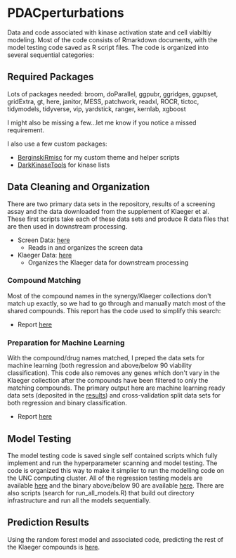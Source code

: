 # PDACperturbations

Data and code associated with kinase activation state and cell viabiltiy modeling. Most of the code consists of Rmarkdown documents, with the model testing code saved as R script files. The code is organized into several sequential categories:

## Required Packages

Lots of packages needed: broom, doParallel, ggpubr, ggridges, ggupset, gridExtra, gt, here, janitor, MESS, patchwork, readxl, ROCR, tictoc, tidymodels, tidyverse, vip, yardstick, ranger, kernlab, xgboost

I might also be missing a few...let me know if you notice a missed requirement.

I also use a few custom packages:

  * [BerginskiRmisc](https://github.com/mbergins/BerginskiRMisc) for my custom theme and helper scripts
  * [DarkKinaseTools](https://github.com/IDG-Kinase/DarkKinaseTools) for kinase lists

## Data Cleaning and Organization

There are two primary data sets in the repository, results of a screening assay and the data downloaded from the supplement of Klaeger et al. These first scripts take each of these data sets and produce R data files that are then used in downstream processing.

* Screen Data: [here](src/process_synergy_data/process_synergy_YehLabHTS.md)
  * Reads in and organizes the screen data
* Klaeger Data: [here](src/process_klaeger_data/klaeger_data_processing.md)
  * Organizes the Klaeger data for downstream processing

### Compound Matching

Most of the compound names in the synergy/Klaeger collections don't match up exactly, so we had to go through and manually match most of the shared compounds. This report has the code used to simplify this search:

* Report [here](src/find_synergy_klaeger_matches/find_synergy_klaeger_matches.md)

### Preparation for Machine Learning

With the compound/drug names matched, I preped the data sets for machine learning (both regression and above/below 90 viability classification). This code also removes any genes which don't vary in the Klaeger collection after the compounds have been filtered to only the matching compounds. The primary output here are machine learning ready data sets (deposited in the [results](results)) and cross-validation split data sets for both regression and binary classification.

* Report [here](src/process_synergy_klaeger_for_ML/process_for_ML.md)

## Model Testing

The model testing code is saved single self contained scripts which fully implement and run the hyperparameter scanning and model testing. The code is organized this way to make it simplier to run the modelling code on the UNC computing cluster. All of the regression testing models are available [here](src/klaeger_synergy_regression_model/single_model_scripts) and the binary above/below 90 are available [here](src/klaeger_synergy_binary_model/single_model_scripts). There are also scripts (search for run_all_models.R) that build out directory infrastructure and run all the models sequentially. 

## Prediction Results

Using the random forest model and associated code, predicting the rest of the Klaeger compounds is [here](src/klaeger_synergy_binary_predictions/build_klaeger_synergy_binary_predictions.md).
